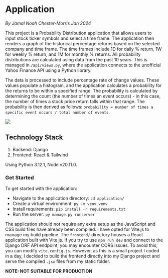 # Application

*By Jamal Noah Chester-Morris*
*Jan 2024*

This project is a Probability Distribution application that allows users to input stock ticker symbols and select a time frame. The application then renders a graph of the historical percentage returns based on the selected company and time frame. The time frames include 1D for daily % return, 1W for weekly % return, and 1M for monthly % returns. All probability distributions are calculated using data from the past 10 years. This is managed in `/api/views.py`, where the application connects to the unofficial Yahoo Finance API using a Python library.

The data is processed to include percentage rate of change values. These values populate a histogram, and the application calculates a probability for the returns to be within a specified range. The probability is calculated by determining the count (the number of times an event occurs) - in this case, the number of times a stock price return falls within that range. The probability is then derived as follows: `probability = number of times a specific event occurs / total number of events`.

<img src="/application/static/docs/screenshot.png">

## Technology Stack

1. Backend: Django
2. Frontend: React & Tailwind

Using Python 3.12.1, Node v20.11.0.

### Get Started

To get started with the application:

- Navigate to the application directory: `cd application/`
- Create a virtual environment: `py -m venv venv`
- Install requirements: `pip install -r requirements.txt`
- Run the server: `py manage.py runserver`

The application should not require any extra setup as the JavaScript and CSS build files have already been compiled. I have opted for Vite.js to manage my build pipeline. The `frontend/` directory houses a React application built with Vite.js. If you try to use `npm run dev` and connect to the Django DRF API endpoint, you may encounter CORS issues. To avoid this, you can modify `vite.config.js`. However, as this is a small project I coded in a day, I decided to build the frontend directly into my Django project and serve the compiled `.jsx` files from my static folder.

**NOTE: NOT SUITABLE FOR PRODUCTION**
